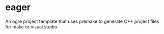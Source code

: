 # eager
An ogre project template that uses premake to generate C++ project files for make or visual studio.
